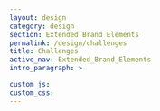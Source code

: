 ```yaml
---
layout: design
category: design
section: Extended Brand Elements
permalink: /design/challenges
title: Challenges
active_nav: Extended_Brand_Elements
intro_paragraph: >

custom_js:
custom_css:
---
```

